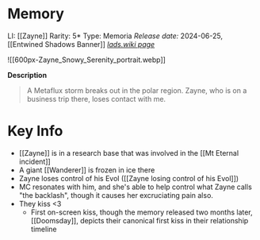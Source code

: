 # Memory
LI: [[Zayne]]
Rarity: 5*
Type: Memoria
*Release date:* 2024-06-25, [[Entwined Shadows Banner]]
*[lads.wiki page](https://lads.wiki/wiki/Zayne:_Snowy_Serenity)*

![[600px-Zayne_Snowy_Serenity_portrait.webp]]

**Description**
> A Metaflux storm breaks out in the polar region. Zayne, who is on a business trip there, loses contact with me.

# Key Info
* [[Zayne]] is in a research base that was involved in the [[Mt Eternal incident]]
* A giant [[Wanderer]] is frozen in ice there
* Zayne loses control of his Evol ([[Zayne losing control of his Evol]])
* MC resonates with him, and she's able to help control what Zayne calls "the backlash", though it causes her excruciating pain also.
* They kiss <3
	* First on-screen kiss, though the memory released two months later, [[Doomsday]], depicts their canonical first kiss in their relationship timeline